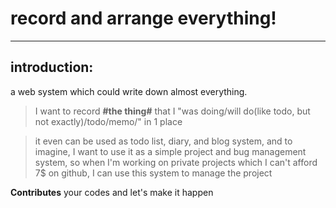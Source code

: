 record and arrange everything!
=====================

------------------
introduction:
------------------

a web system which could write down almost everything.

> I want to record **#the thing#** that I "was doing/will do(like todo, but not exactly)/todo/memo/" in 1 place

> it even can be used as todo list, diary, and blog system, and to imagine, I want to use it as a simple project and bug management system, so when I'm working on private projects which I can't afford 7$ on github, I can use this system to manage the project

**Contributes** your codes and let's make it happen
